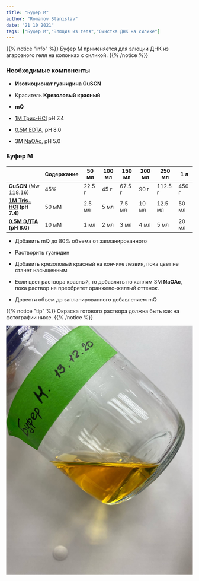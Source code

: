 ```yaml
---
title: "Буфер M"
author: "Romanov Stanislav"
date: "21 10 2021"
tags: ["Буфер M","Элюция из геля","Очистка ДНК на силике"]
---
```


{{% notice "info" %}}
Буфер M применяется для элюции ДНК из агарозного геля на колонках с силикой.
{{% /notice %}}

### Необходимые компоненты

-   **Изотиоционат гуанидина GuSCN**

-   Краситель **Крезоловый красный**

-   **mQ**

-   [1М Трис-HCl](/labreagents/buffers/tris) pH 7.4

-   [0,5M EDTA](/labreagents/buffers/edta), pH 8.0

-   3M [NaOAc](/labreagents/buffers/naoac), pH 5.0

### Буфер M

|                                                           | Содержание | 50 мл  | 100 мл | 150 мл | 200 мл | 250 мл  | 1 л   |
|-----------------------------------------------------------|------------|--------|--------|--------|--------|---------|-------|
| **GuSCN** (Mw 118.16)                                     | 45%        | 22.5 г | 45 г   | 67.5 г | 90 г   | 112.5 г | 450 г |
| [**1M Tris-HCl**](/labreagents/buffers/tris) **(pH 7.4)** | 50 мМ      | 2.5 мл | 5 мл   | 7.5 мл | 10 мл  | 12.5 мл | 50 мл |
| [**0.5М ЭДТА**](/labreagents/buffers/edta) **(pH 8.0)**   | 10 мМ      | 1 мл   | 2 мл   | 3 мл   | 4 мл   | 5 мл    | 20 мл |

-   Добавить mQ до 80% объема от запланированного

-   Растворить гуанидин

-   Добавить крезоловый красный на кончике лезвия, пока цвет не станет насыщенным

-   Если цвет раствора красный, то добавлять по каплям 3M **NaOAc**, пока раствор не преобретет оранжево-желтый оттенок.

-   Довести объем до запланированного добавлением mQ

{{% notice "tip" %}}
Окраска готового раствора должна быть как на фотографии ниже.
{{% /notice %}}

<img src="_index.files/BufferM.jpg?classes=shadow&amp;width=30pc" class="shadow" style="width" />
